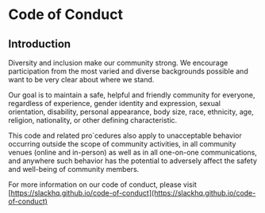 # Code of Conduct

## Introduction

Diversity and inclusion make our community strong. We encourage participation from the most varied and diverse backgrounds possible and want to be very clear about where we stand.

Our goal is to maintain a safe, helpful and friendly community for everyone, regardless of experience, gender identity and expression, sexual orientation, disability, personal appearance, body size, race, ethnicity, age, religion, nationality, or other defining characteristic.

This code and related pro`cedures also apply to unacceptable behavior occurring outside the scope of community activities, in all community venues (online and in-person) as well as in all one-on-one communications, and anywhere such behavior has the potential to adversely affect the safety and well-being of community members.

For more information on our code of conduct, please visit [https://slackhq.github.io/code-of-conduct](https://slackhq.github.io/code-of-conduct)
